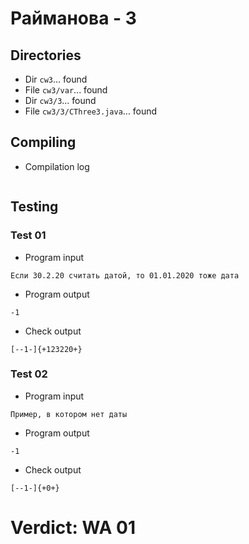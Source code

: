 # Райманова - 3
## Directories
- Dir `cw3`... found
- File `cw3/var`... found
- Dir `cw3/3`... found
- File `cw3/3/CThree3.java`... found
## Compiling
- Compilation log
```

```
## Testing
### Test 01
- Program input
```
Если 30.2.20 считать датой, то 01.01.2020 тоже дата

```
- Program output
```
-1

```
- Check output
```
[--1-]{+123220+}

```
### Test 02
- Program input
```
Пример, в котором нет даты

```
- Program output
```
-1

```
- Check output
```
[--1-]{+0+}

```
# Verdict: WA 01
